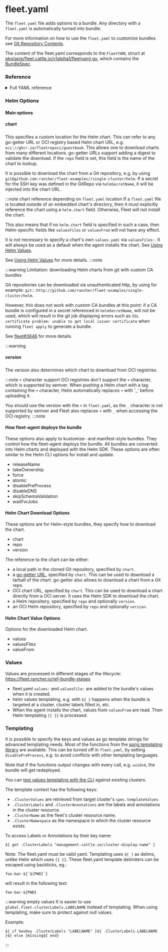 # fleet.yaml

The `fleet.yaml` file adds options to a bundle. Any directory with a
`fleet.yaml` is automatically turned into bundle.

For more information on how to use the `fleet.yaml` to customize bundles see
[Git Repository Contents](./gitrepo-content.md).

The content of the fleet.yaml corresponds to the `FleetYAML` struct at
[pkg/apis/fleet.cattle.io/v1alpha1/fleetyaml.go](https://github.com/rancher/fleet/blob/main/pkg/apis/fleet.cattle.io/v1alpha1/fleetyaml.go),
which contains the [BundleSpec](./ref-crds#bundlespec).

### Reference

<details><summary>Full YAML reference</summary>

```yaml title="fleet.yaml"
# The default namespace to be applied to resources. This field is not used to
# enforce or lock down the deployment to a specific namespace, but instead
# provide the default value of the namespace field if one is not specified in
# the manifests.
#
# Default: default
defaultNamespace: default

# All resources will be assigned to this namespace and if any cluster scoped
# resource exists the deployment will fail.
#
# Default: ""
namespace: default

# namespaceLabels are labels that will be appended to the namespace created by
# Fleet.
namespaceLabels:
  key: value

# namespaceAnnotations are annotations that will be appended to the namespace
# created by Fleet.
namespaceAnnotations:
  key: value

# Optional map of labels, that are set at the bundle and can be used in a
# dependsOn.selector
labels:
  key: value

kustomize:
  # Use a custom folder for kustomize resources. This folder must contain a
  # kustomization.yaml file.
  dir: ./kustomize

helm:

  # These options control how "fleet apply" downloads the chart
  # (See `Helm Options` below for more details)
  #
  chart: ./chart

  # A https URL to a Helm repo to download the chart from. It's typically easier
  # to just use `chart` field and refer to a tgz file.  If repo is used the
  # value of `chart` will be used as the chart name to lookup in the Helm
  # repository.
  repo: https://charts.rancher.io

  # The version of the chart or semver constraint of the chart to find. If a
  # constraint is specified, it is evaluated each time git changes.
  # (See `Helm Options` below for more details)
  version: 0.1.0

  # By default fleet downloads any dependency found in a helm chart.  Use
  # disableDependencyUpdate: true to disable this feature.
  disableDependencyUpdate: false

  ### These options only work for helm-type bundles.
  #
  # Any values that should be placed in the `values.yaml` and passed to helm
  # during install.
  values:

    any-custom: value

    # All labels on Rancher clusters are available using
    # global.fleet.clusterLabels.LABELNAME These can now be accessed directly as
    # variables The variable's value will be an empty string if the referenced
    # cluster label does not exist on the targeted cluster.
    variableName: global.fleet.clusterLabels.LABELNAME

    # See Templating notes below for more information on templating.
    templatedLabel: "${ .ClusterLabels.LABELNAME }-foo"

    valueFromEnv:
      "${ .ClusterLabels.ENV }": ${ .ClusterValues.someValue | upper | quote }

  # Path to any values files that need to be passed to helm during install.
  valuesFiles:
    - values1.yaml
    - values2.yaml

  # Allow to use values files from configmaps or secrets defined in the
  # downstream clusters.
  valuesFrom:
    - configMapKeyRef:
        name: configmap-values
        # default to namespace of bundle
        namespace: default
        key: values.yaml
    - secretKeyRef:
        name: secret-values
        namespace: default
        key: values.yaml

  ### These options control how fleet-agent deploys the bundle, they also apply
  ### for kustomize- and manifest-style bundles.
  #
  # A custom release name to deploy the chart as. If not specified a release name
  # will be generated by combining the invoking GitRepo.name + GitRepo.path.
  releaseName: my-release
  #
  # Makes helm skip the check for its own annotations
  takeOwnership: false
  #
  # Override immutable resources. This could be dangerous.
  force: false
  #
  # Set the Helm --atomic flag when upgrading
  atomic: false
  #
  # Disable go template pre-processing on the fleet values
  disablePreProcess: false
  #
  # Disable DNS resolution in Helm's template functions
  disableDNS: false
  #
  # Skip evaluation of the values.schema.json file
  skipSchemaValidation: false
  #
  # If set and timeoutSeconds provided, will wait until all Jobs have been
  # completed before marking the GitRepo as ready.  It will wait for as long as
  # timeoutSeconds.
  waitForJobs: true

# A paused bundle will not update downstream clusters but instead mark the bundle
# as OutOfSync. One can then manually confirm that a bundle should be deployed to
# the downstream clusters.
#
# Default: false
paused: false

rolloutStrategy:

  # A number or percentage of clusters that can be unavailable during an update
  # of a bundle. This follows the same basic approach as a deployment rollout
  # strategy. Once the number of clusters meets unavailable state update will be
  # paused. Default value is 100% which doesn't take effect on update.
  #
  # default: 100%
  maxUnavailable: 15%

  # A number or percentage of cluster partitions that can be unavailable during
  # an update of a bundle.
  #
  # default: 0
  maxUnavailablePartitions: 20%

  # A number of percentage of how to automatically partition clusters if not
  # specific partitioning strategy is configured.
  #
  # default: 25%
  autoPartitionSize: 10%

  # A list of definitions of partitions.  If any target clusters do not match
  # the configuration they are added to partitions at the end following the
  # autoPartitionSize.
  partitions:

    # A user friend name given to the partition used for Display (optional).
    # default: ""
    - name: canary

      # A number or percentage of clusters that can be unavailable in this
      # partition before this partition is treated as done.
      # default: 10%
      maxUnavailable: 10%

      # Selector matching cluster labels to include in this partition
      clusterSelector:
        matchLabels:
          env: prod

      # A cluster group name to include in this partition
      clusterGroup: agroup

      # Selector matching cluster group labels to include in this partition
      clusterGroupSelector:
        clusterSelector:
          matchLabels:
            env: prod

# Target customization are used to determine how resources should be modified
# per target Targets are evaluated in order and the first one to match a cluster
# is used for that cluster.
targetCustomizations:

  # The name of target. If not specified a default name of the format
  # "target000" will be used. This value is mostly for display
  - name: prod

    # Custom namespace value overriding the value at the root.
    namespace: newvalue

    # Custom defaultNamespace value overriding the value at the root.
    defaultNamespace: newdefaultvalue

    # Custom kustomize options overriding the options at the root.
    kustomize: {}

    # Custom Helm options override the options at the root.
    helm: {}

    # If using raw YAML these are names that map to overlays/{name} that will be
    # used to replace or patch a resource. If you wish to customize the file
    # ./subdir/resource.yaml then a file
    # ./overlays/myoverlay/subdir/resource.yaml will replace the base file.  A
    # file named ./overlays/myoverlay/subdir/resource_patch.yaml will patch the
    # base file.  A patch can in JSON Patch or JSON Merge format or a strategic
    # merge patch for builtin Kubernetes types. Refer to "Raw YAML Resource
    # Customization" below for more information.
    yaml:
      overlays:
        - custom2
        - custom3

    # A selector used to match clusters.  The structure is the standard
    # metav1.LabelSelector format. If clusterGroupSelector or clusterGroup is
    # specified, clusterSelector will be used only to further refine the
    # selection after clusterGroupSelector and clusterGroup is evaluated.
    clusterSelector:
      matchLabels:
        env: prod

    # A selector used to match a specific cluster by name. When using Fleet in
    # Rancher, make sure to put the name of the clusters.fleet.cattle.io
    # resource.
    clusterName: dev-cluster

    # A selector used to match cluster groups.
    clusterGroupSelector:
      matchLabels:
        region: us-east

    # A specific clusterGroup by name that will be selected.
    clusterGroup: group1

    # Resources will not be deployed in the matched clusters if doNotDeploy is
    # true.
    doNotDeploy: false

    # Drift correction removes any external change made to resources managed by
    # Fleet.  It performs a helm rollback, which uses a three-way merge strategy
    # by default.  It will try to update all resources by doing a PUT request if
    # force is enabled.  Three-way strategic merge might fail when updating an
    # item inside of an array as it will try to add a new item instead of
    # replacing the existing one.  This can be fixed by using force.  Keep in
    # mind that resources might be recreated if force is enabled.  Failed
    # rollback will be removed from the helm history unless keepFailHistory is
    # set to true.
    correctDrift:
      enabled: false
      force: false # Warning: it might recreate resources if set to true
      keepFailHistory: false

# dependsOn allows you to configure dependencies to other bundles. The current
# bundle will only be deployed, after all dependencies are deployed and in a
# Ready state.
dependsOn:

  # Format:
  #     <GITREPO-NAME>-<BUNDLE_PATH> with all path separators replaced by "-"
  #
  # Example:
  #
  #      GitRepo name "one", Bundle path "/multi-cluster/hello-world"
  #      results in "one-multi-cluster-hello-world".
  #
  # Note:
  #
  #   Bundle names are limited to 53 characters long. If longer they will be
  #   shortened:
  #
  #     opni-fleet-examples-fleets-opni-ui-plugin-operator-crd becomes
  #     opni-fleet-examples-fleets-opni-ui-plugin-opera-021f7
  - name: one-multi-cluster-hello-world

  # Select bundles to depend on based on their label.
  - selector:
      matchLabels:
        app: weak-monkey

# Ignore fields when monitoring a Bundle. This can be used when Fleet thinks
# some conditions in Custom Resources makes the Bundle to be in an error state
# when it shouldn't.
ignore:

  # Conditions to be ignored
  conditions:

    # In this example a condition will be ignored if it contains
    # {"type": "Active", "status", "False"}
    - type: Active
      status: "False"

# Override targets defined in the GitRepo. The Bundle will not have any targets
# from the GitRepo if overrideTargets is provided.
overrideTargets:
  - clusterSelector:
      matchLabels:
        env: dev
```

</details>

### Helm Options

#### Main options

##### chart

This specifies a custom location for the Helm chart. This can refer to any go-getter URL or OCI registry based Helm
chart URL, e.g. `oci://ghcr.io/fleetrepoci/guestbook`.
This allows one to download charts from many different locations. go-getter URLs support adding a digest to validate the
download. If the `repo` field is set, this field is the name of the chart to lookup.

It is possible to download the chart from a Git repository, e.g. by using
`git@github.com:rancher/fleet-examples//single-cluster/helm`. If a secret for the SSH key was defined in the GitRepo via
`helmSecretName`, it will be injected into the chart URL.

:::note chart reference depending on `fleet.yaml` location
If a `fleet.yaml` file is located outside of an embedded chart's directory, then it must explicitly reference the chart
using a `helm.chart` field. Otherwise, Fleet will not install the chart.

This also means that if no `helm.chart` field is specified in such a case, then Helm-specific fields like `valuesFiles`
or `valuesFrom` will not have any effect.

It is not necessary to specify a chart's own `values.yaml` via `valuesFiles:`. It will always be used as a default when the agent installs the chart. See [Using Helm Values](./gitrepo-content#using-helm-values).

See [Using Helm Values](./gitrepo-content#using-helm-values) for more details.
:::note

:::warning Limitation: downloading Helm charts from git with custom CA bundles

Git repositories can be downloaded via unauthenticated http, by using for example:
`git::http://github.com/rancher/fleet-examples/single-cluster/helm`.

However, this does not work with custom CA bundles at this point: if a CA bundle is configured in a secret referenced in
`helmSecretName`, will not be used, which will result in the git job displaying errors such as `SSL certificate problem:
unable to get local issuer certificate` when running `fleet apply` to generate a bundle.

See [fleet#3646](https://github.com/rancher/fleet/issues/3646) for more details.

:::warning

##### version

The version also determines which chart to download from OCI registries.

:::note `+` character support
OCI registries don't support the `+` character, which is supported by semver.  When pushing a Helm chart with a tag
containing the `+` character, Helm automatically replaces `+` with '_' before uploading it.

You should use the version with the `+` in `fleet.yaml`, as the `_` character is not supported by semver and Fleet also
replaces `+` with `_` when accessing the OCI registry.
:::note

#### How fleet-agent deploys the bundle

These options also apply to kustomize- and manifest-style bundles.  They control
how the fleet-agent deploys the bundle. All bundles are converted into Helm
charts and deployed with the Helm SDK.  These options are often similar to the
Helm CLI options for install and update.

- releaseName
- takeOwnership
- force
- atomic
- disablePreProcess
- disableDNS
- skipSchemaValidation
- waitForJobs

#### Helm Chart Download Options

These options are for Helm-style bundles, they specify how to download the
chart.

- chart
- repo
- version

The reference to the chart can be either:

- a local path in the cloned Git repository, specified by `chart`.
- a [go-getter URL](https://github.com/hashicorp/go-getter?tab=readme-ov-file#url-format),
  specified by `chart`. This can be used to download a tarball
  of the chart. go-getter also allows to download a chart from a Git repo.
- OCI chart URL, specified by `chart`. This can be used to download a chart
  directly from a OCI server. It uses the Helm SDK to download the chart.
- a Helm repository, specified by `repo` and optionally `version`.
- an OCI Helm repository, specified by `repo` and optionally `version`.

#### Helm Chart Value Options

Options for the downloaded Helm chart.

- values
- valuesFiles
- valueFrom

### Values

Values are processed in different stages of the lifecycle: https://fleet.rancher.io/ref-bundle-stages

* fleet.yaml `values:` and `valuesFile:` are added to the bundle's values when it is created.
* helm values templating, e.g. with `${ }` happens when the bundle is targeted at a cluster, cluster labels filled in, etc.
* When the agent installs the chart, values from `valuesFrom` are read. Then Helm templating `{{ }}` is processed.

### Templating

It is possible to specify the keys and values as go template strings for
advanced templating needs.  Most of the functions from the [sprig templating
library](https://masterminds.github.io/sprig/) are available.
This can be turned off in `fleet.yaml`, by setting `disablePreProcess`, e.g. to
avoid conflicts with other templating languages.

Note that if the functions output changes with every call, e.g. `uuidv4`, the
bundle will get redeployed.

You can [test values templating with the CLI](./ref-bundle-stages#fleet-target) against existing clusters.

The template context has the following keys:

* `.ClusterValues` are retrieved from target cluster's `spec.templateValues`
* `.ClusterLabels` and `.ClusterAnnotations` are the labels and annotations in
  the cluster resource.
* `.ClusterName` as the fleet's cluster resource name.
* `.ClusterNamespace` as the namespace in which the cluster resource exists.

To access Labels or Annotations by their key name:

```
${ get .ClusterLabels "management.cattle.io/cluster-display-name" }
```

Note: The fleet.yaml must be valid yaml. Templating uses `${ }` as delims,
unlike Helm which uses `{{ }}`.  These fleet.yaml template delimiters can be
escaped using backticks, eg.:

```
foo-bar-${`${PWD}`}
```

will result in the following text:

```
foo-bar-${PWD}
```

:::warning empty values
It is easier to use `global.fleet.clusterLabels.LABELNAME` instead of templating. When using templating, make sure to protect against null values.

Example:
```
${ if hasKey .ClusterLabels "LABELNAME" }${ .ClusterLabels.LABELNAME }${ else }missing${ end}
```
:::

